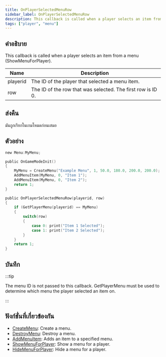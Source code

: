 ```yaml
---
title: OnPlayerSelectedMenuRow
sidebar_label: OnPlayerSelectedMenuRow
description: This callback is called when a player selects an item from a menu (ShowMenuForPlayer).
tags: ["player", "menu"]
---
```


## คำอธิบาย

This callback is called when a player selects an item from a menu (ShowMenuForPlayer).

| Name     | Description                                                 |
| -------- | ----------------------------------------------------------- |
| playerid | The ID of the player that selected a menu item.             |
| row      | The ID of the row that was selected. The first row is ID 0. |

## ส่งคืน

มันถูกเรียกในเกมโหมดก่อนเสมอ

## ตัวอย่าง

```c
new Menu:MyMenu;

public OnGameModeInit()
{
    MyMenu = CreateMenu("Example Menu", 1, 50.0, 180.0, 200.0, 200.0);
    AddMenuItem(MyMenu, 0, "Item 1");
    AddMenuItem(MyMenu, 0, "Item 2");
    return 1;
}

public OnPlayerSelectedMenuRow(playerid, row)
{
    if (GetPlayerMenu(playerid) == MyMenu)
    {
        switch(row)
        {
            case 0: print("Item 1 Selected");
            case 1: print("Item 2 Selected");
        }
    }
    return 1;
}
```

## บันทึก

:::tip

The menu ID is not passed to this callback. GetPlayerMenu must be used to determine which menu the player selected an item on.

:::

## ฟังก์ชั่นที่เกี่ยวข้องกัน

- [CreateMenu](../functions/CreateMenu): Create a menu.
- [DestroyMenu](../functions/DestroyMenu): Destroy a menu.
- [AddMenuItem](../functions/AddMenuItem): Adds an item to a specified menu.
- [ShowMenuForPlayer](../functions/ShowMenuForPlayer): Show a menu for a player.
- [HideMenuForPlayer](../functions/HideMenuForPlayer): Hide a menu for a player.
